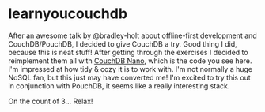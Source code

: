 # learnyoucouchdb

After an awesome talk by @bradley-holt about offline-first development and CouchDB/PouchDB, I decided to give CouchDB a try. Good thing I did, because this is neat stuff! After getting through the exercises I decided to reimplement them all with [CouchDB Nano](https://github.com/apache/couchdb-nano), which is the code you see here. I'm impressed at how tidy & cozy it is to work with. I'm not normally a huge NoSQL fan, but this just may have converted me! I'm excited to try this out in conjunction with PouchDB, it seems like a really interesting stack.

On the count of 3... Relax!
